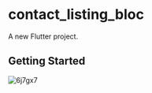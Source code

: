 # contact_listing_bloc

A new Flutter project.

## Getting Started

![6j7gx7](https://user-images.githubusercontent.com/64879684/173015280-ce8a730c-1c20-478d-9b24-b6eb87be1eeb.gif)

